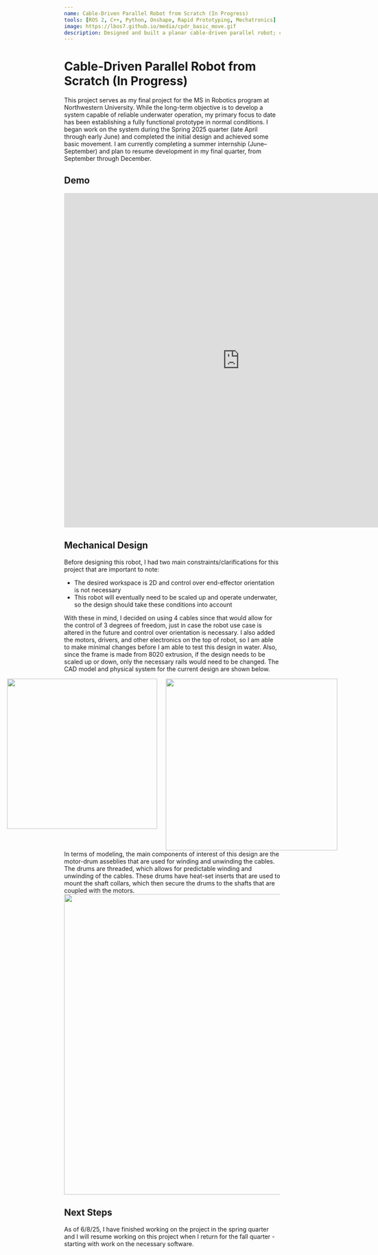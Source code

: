 ```yaml
---
name: Cable-Driven Parallel Robot from Scratch (In Progress)
tools: [ROS 2, C++, Python, Onshape, Rapid Prototyping, Mechatronics]
image: https://lbos7.github.io/media/cpdr_basic_move.gif
description: Designed and built a planar cable-driven parallel robot; currently working on the software
---
```


# Cable-Driven Parallel Robot from Scratch (In Progress)
This project serves as my final project for the MS in Robotics program at Northwestern University. While the long-term objective is to develop a system capable of reliable underwater operation, my primary focus to date has been establishing a fully functional prototype in normal conditions. I began work on the system during the Spring 2025 quarter (late April through early June) and completed the initial design and achieved some basic movement. I am currently completing a summer internship (June–September) and plan to resume development in my final quarter, from September through December.
<br>

## Demo
<center><iframe width="818" height="779" src="https://www.youtube.com/embed/73dWy-ku6m4" title="CPDR Basic Move" frameborder="0" allow="accelerometer; autoplay; clipboard-write; encrypted-media; gyroscope; picture-in-picture; web-share" referrerpolicy="strict-origin-when-cross-origin" allowfullscreen></iframe></center>

## Mechanical Design
Before designing this robot, I had two main constraints/clarifications for this project that are important to note: 
- The desired workspace is 2D and control over end-effector orientation is not necessary
- This robot will eventually need to be scaled up and operate underwater, so the design should take these conditions into account


With these in mind, I decided on using 4 cables since that would allow for the control of 3 degrees of freedom, just in case the robot use case is altered in the future and control over orientation is necessary. I also added the motors, drivers, and other electronics on the top of robot, so I am able to make minimal changes before I am able to test this design in water. Also, since the frame is made from 8020 extrusion, if the design needs to be scaled up or down, only the necessary rails would need to be changed. The CAD model and physical system for the current design are shown below.
<br>
<div style="display: flex; justify-content: center; gap: 20px;">
  <img src="{{ site.url }}{{ site.baseurl }}/media/cpdr_CAD.png" width="350"/>
  <img src="{{ site.url }}{{ site.baseurl }}/media/cpdr_assembled.jpg" width="400"/>
</div>
In terms of modeling, the main components of interest of this design are the motor-drum asseblies that are used for winding and unwinding the cables. The drums are threaded, which allows for predictable winding and unwinding of the cables. These drums have heat-set inserts that are used to mount the shaft collars, which then secure the drums to the shafts that are coupled with the motors.
<center><img src="{{ site.url }}{{ site.baseurl }}/media/motor_plate.jpg" width="700"/></center>

## Next Steps
As of 6/8/25, I have finished working on the project in the spring quarter and I will resume working on this project when I return for the fall quarter - starting with work on the necessary software.